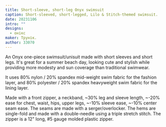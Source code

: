 ```yaml
---
title: Short-sleeve, short-leg Onyx swimsuit
caption: Short-sleeved, short-legged, Lilo & Stitch-themed swimsuit.
date: 20231106
intro: ""
designs:
  - онікс
maker: Трунік.
author: 33070
---
```


An Onyx one-piece swimsuit/unisuit made with short sleeves and short legs. It's great for a summer beach day, looking cute and stylish while providing more modesty and sun coverage than traditional swimwear.

It uses 80% nylon / 20% spandex mid-weight swim fabric for the fashion layer, and 80% polyester / 20% spandex heavyweight swim fabric for the lining layer.

Made with a front zipper, a neckband, \~30% leg and sleeve length, \~-20% ease for chest, waist, hips, upper legs, \~-10% sleeve ease, \~-10% center seam ease. The seams are made with a serger/overlocker. The hems are single-fold and made with a double-needle using a triple stretch stitch. The zipper is a 12" long, #5 gauge molded plastic zipper.

